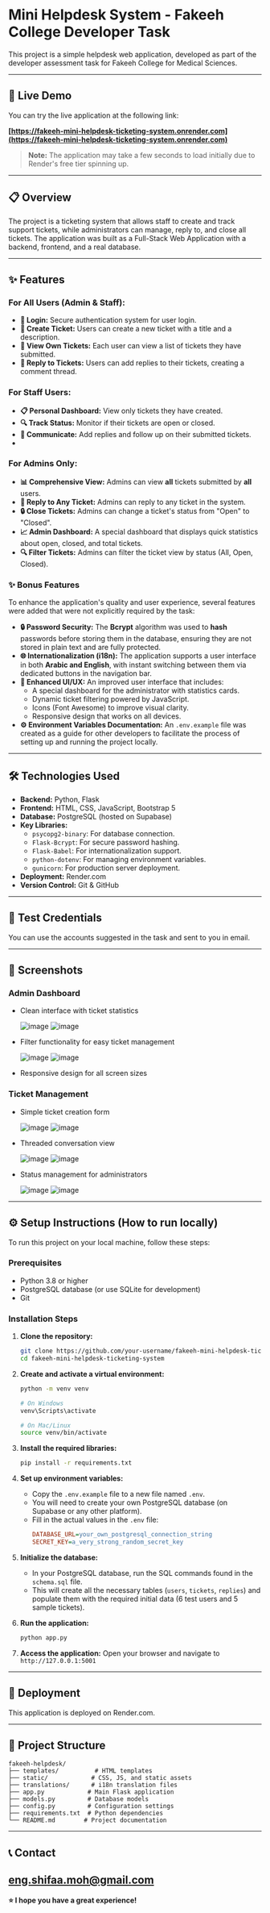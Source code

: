 # Mini Helpdesk System - Fakeeh College Developer Task

This project is a simple helpdesk web application, developed as part of the developer assessment task for Fakeeh College for Medical Sciences.


---

## 🚀 Live Demo

You can try the live application at the following link:

**[https://fakeeh-mini-helpdesk-ticketing-system.onrender.com](https://fakeeh-mini-helpdesk-ticketing-system.onrender.com)**

> **Note:** The application may take a few seconds to load initially due to Render's free tier spinning up.

---

## 📋 Overview

The project is a ticketing system that allows staff to create and track support tickets, while administrators can manage, reply to, and close all tickets. The application was built as a Full-Stack Web Application with a backend, frontend, and a real database.

---

## ✨ Features

### For All Users (Admin & Staff):
- **🔐 Login:** Secure authentication system for user login.
- **📝 Create Ticket:** Users can create a new ticket with a title and a description.
- **👀 View Own Tickets:** Each user can view a list of tickets they have submitted.
- **💬 Reply to Tickets:** Users can add replies to their tickets, creating a comment thread.

### For Staff Users:
- **📋 Personal Dashboard:** View only tickets they have created.
- **🔍 Track Status:** Monitor if their tickets are open or closed.
- **💬 Communicate:** Add replies and follow up on their submitted tickets.
- 
### For Admins Only:
- **📊 Comprehensive View:** Admins can view **all** tickets submitted by **all** users.
- **💬 Reply to Any Ticket:** Admins can reply to any ticket in the system.
- **🔒 Close Tickets:** Admins can change a ticket's status from "Open" to "Closed".
- **📈 Admin Dashboard:** A special dashboard that displays quick statistics about open, closed, and total tickets.
- **🔍 Filter Tickets:** Admins can filter the ticket view by status (All, Open, Closed).


### ✨ Bonus Features

To enhance the application's quality and user experience, several features were added that were not explicitly required by the task:

-   **🔒 Password Security:** The **Bcrypt** algorithm was used to **hash** passwords before storing them in the database, ensuring they are not stored in plain text and are fully protected.
-   **🌐 Internationalization (i18n):** The application supports a user interface in both **Arabic and English**, with instant switching between them via dedicated buttons in the navigation bar.
-   **🎨 Enhanced UI/UX:** An improved user interface that includes:
    - A special dashboard for the administrator with statistics cards.
    - Dynamic ticket filtering powered by JavaScript.
    - Icons (Font Awesome) to improve visual clarity.
    - Responsive design that works on all devices.
-   **⚙️ Environment Variables Documentation:** An `.env.example` file was created as a guide for other developers to facilitate the process of setting up and running the project locally.

---

## 🛠️ Technologies Used

- **Backend:** Python, Flask
- **Frontend:** HTML, CSS, JavaScript, Bootstrap 5
- **Database:** PostgreSQL (hosted on Supabase)
- **Key Libraries:**
  - `psycopg2-binary`: For database connection.
  - `Flask-Bcrypt`: For secure password hashing.
  - `Flask-Babel`: For internationalization support.
  - `python-dotenv`: For managing environment variables.
  - `gunicorn`: For production server deployment.
- **Deployment:** Render.com
- **Version Control:** Git & GitHub

---

## 🔑 Test Credentials

You can use the accounts suggested in the task and sent to you in email.

---

## 📸 Screenshots

### Admin Dashboard
- Clean interface with ticket statistics
  
  ![image](https://github.com/user-attachments/assets/b80fcc77-76ea-4279-9ee3-b94fc8f10df4)
  ![image](https://github.com/user-attachments/assets/ea8988ac-e029-415d-b011-5b779d092e52)

- Filter functionality for easy ticket management
  
  ![image](https://github.com/user-attachments/assets/bf3920dc-2fa9-4544-b296-bd09474e6672)
  ![image](https://github.com/user-attachments/assets/c97c4c81-48de-426c-a638-717ca546389c)

- Responsive design for all screen sizes

### Ticket Management
- Simple ticket creation form
  
  ![image](https://github.com/user-attachments/assets/fe209515-f5e8-4fc0-b057-2e9ef3043662)
  ![image](https://github.com/user-attachments/assets/2d825071-2baa-49da-997c-b7a06b6745a1)


- Threaded conversation view
  
  ![image](https://github.com/user-attachments/assets/8773672a-87ec-4d4c-bb87-6c696a6d2cb7)
  ![image](https://github.com/user-attachments/assets/fa6a5e23-f323-4f11-88cf-b3dde0d4660f)


- Status management for administrators
  
  ![image](https://github.com/user-attachments/assets/6b4d857f-2480-4d65-864c-8280e4034f5c)
  ![image](https://github.com/user-attachments/assets/22b726a8-e2b9-4f1b-81d6-c457f7d33644)





---

## ⚙️ Setup Instructions (How to run locally)

To run this project on your local machine, follow these steps:

### Prerequisites
- Python 3.8 or higher
- PostgreSQL database (or use SQLite for development)
- Git

### Installation Steps

1.  **Clone the repository:**
    ```bash
    git clone https://github.com/your-username/fakeeh-mini-helpdesk-ticketing-system.git
    cd fakeeh-mini-helpdesk-ticketing-system
    ```

2.  **Create and activate a virtual environment:**
    ```bash
    python -m venv venv
    
    # On Windows
    venv\Scripts\activate
    
    # On Mac/Linux
    source venv/bin/activate
    ```

3.  **Install the required libraries:**
    ```bash
    pip install -r requirements.txt
    ```

4.  **Set up environment variables:**
    - Copy the `.env.example` file to a new file named `.env`.
    - You will need to create your own PostgreSQL database (on Supabase or any other platform).
    - Fill in the actual values in the `.env` file:
      ```ini
      DATABASE_URL=your_own_postgresql_connection_string
      SECRET_KEY=a_very_strong_random_secret_key
      ```

5.  **Initialize the database:**
    - In your PostgreSQL database, run the SQL commands found in the `schema.sql` file.
    - This will create all the necessary tables (`users`, `tickets`, `replies`) and populate them with the required initial data (6 test users and 5 sample tickets).
      
6.  **Run the application:**
    ```bash
    python app.py
    ```

7.  **Access the application:**
    Open your browser and navigate to `http://127.0.0.1:5001`

---

## 🚀 Deployment

This application is deployed on Render.com. 

---

## 📁 Project Structure

```
fakeeh-helpdesk/
├── templates/          # HTML templates
├── static/            # CSS, JS, and static assets
├── translations/      # i18n translation files
├── app.py            # Main Flask application
├── models.py         # Database models
├── config.py         # Configuration settings
├── requirements.txt  # Python dependencies
└── README.md        # Project documentation
```


---

## 📞 Contact

eng.shifaa.moh@gmail.com
---

**⭐ I hope you have a great experience!**
